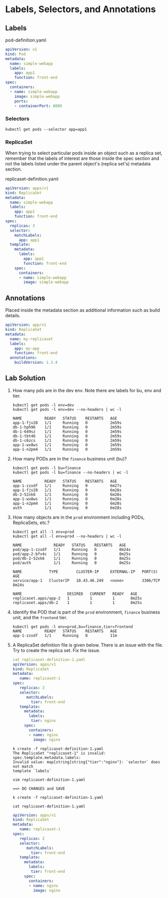 # Labels, Selectors, and Annotations

## Labels

pod-definition.yaml
~~~yaml
apiVersion: v1
kind: Pod
metadata:
  name: simple-webapp
  labels:
    app: app1
    function: front-end
spec:
  containers:
  - name: simple-webapp
    image: simple-webapp
    ports:
    - containerPort: 8080
~~~

### Selectors

``` 
kubectl get pods --selector app=app1
```

### ReplicaSet

When trying to select particular pods inside an object such as a replica set, remember
that the labels of interest are those inside the spec section and not the labels 
listed under the parent object's (replica set's) metadata section.

replicaset-definition.yaml

~~~yaml
apiVersion: apps/v1
kind: ReplicaSet
metadata:
  name: simple-webapp
  labels: 
    app: app1
    function: front-end
spec:
  replicas: 3
  selector:
    matchLabels:
      app: app1
  template:
    metadata:
      labels:
        app: app1
        function: front-end
    spec:
      containers:
      - name: simple-webapp
        image: simple-webapp 
~~~

## Annotations

Placed inside the metadata section as additional information such as build details.

~~~yaml
apiVersion: app/v1
kind: ReplicaSet
metadata:
  name: my-replicaset
  labels:
    app: my-app
    function: front-end
  annotations:
    buildVersion: 1.3.4
~~~

## Lab Solution

1. How many pds are in the dev env. Note there are labels for bu, env and tier.

    ``` 
    kubectl get pods -l env=dev
    kubectl get pods -l env=dev --no-headers | wc -l
    
    NAME          READY   STATUS    RESTARTS   AGE
    app-1-fjv28   1/1     Running   0          2m59s
    db-1-hph96    1/1     Running   0          2m59s
    db-1-649sz    1/1     Running   0          2m59s
    db-1-tbt46    1/1     Running   0          2m59s
    db-1-c6zcs    1/1     Running   0          2m59s
    app-1-wx8ws   1/1     Running   0          2m59s
    app-1-n2pm4   1/1     Running   0          2m59s
    ``` 

2. How many PODs are in the `finance` business unit (bu)?

    ``` 
    kubectl get pods -l bu=finance
    kubectl get pods -l bu=finance --no-headers | wc -l
    
    NAME          READY   STATUS    RESTARTS   AGE
    app-1-zzxdf   1/1     Running   0          6m27s
    app-1-fjv28   1/1     Running   0          6m28s
    db-2-52xk6    1/1     Running   0          6m28s
    app-1-wx8ws   1/1     Running   0          6m28s
    app-1-n2pm4   1/1     Running   0          6m28s
    auth          1/1     Running   0          6m28s
    ```

3. How many objects are in the `prod` environment including PODs, ReplicaSets, etc.?

    ``` 
    kubectl get all -l env=prod
    kubectl get all -l env=prod --no-headers | wc -l
    
    NAME              READY   STATUS    RESTARTS   AGE
    pod/app-1-zzxdf   1/1     Running   0          8m24s
    pod/app-2-bfv4c   1/1     Running   0          8m25s
    pod/db-2-52xk6    1/1     Running   0          8m25s
    pod/auth          1/1     Running   0          8m25s
    
    NAME            TYPE        CLUSTER-IP     EXTERNAL-IP   PORT(S)    AGE
    service/app-1   ClusterIP   10.43.46.249   <none>        3306/TCP   8m24s
    
    NAME                    DESIRED   CURRENT   READY   AGE
    replicaset.apps/app-2   1         1         1       8m25s
    replicaset.apps/db-2    1         1         1       8m25s
    ```

4. Identify the POD that is part of the `prod` environment, `finance` business unit, and
the `frontend` tier.
    
    ``` 
    kubectl get pods -l env=prod,bu=finance,tier=frontend
    NAME          READY   STATUS    RESTARTS   AGE
    app-1-zzxdf   1/1     Running   0          11m
    ```

5. A ReplicaSet definition file is given below. There is an issue with the file. Try to create
the replica set. Fix the issue.

    ~~~yaml
    cat replicaset-definition-1.yaml 
    apiVersion: apps/v1
    kind: ReplicaSet
    metadata:
       name: replicaset-1
    spec:
       replicas: 2
       selector:
          matchLabels:
            tier: front-end
       template:
         metadata:
           labels:
            tier: nginx
         spec:
           containers:
           - name: nginx
             image: nginx
    ~~~
    
    ``` 
    k create -f replicaset-definition-1.yaml 
    The ReplicaSet "replicaset-1" is invalid: spec.template.metadata.labels: 
    Invalid value: map[string]string{"tier":"nginx"}: `selector` does not match 
    template `labels`
    ```
    
    ``` 
    vim replicaset-definition-1.yaml
    
    ==> DO CHANGES and SAVE
    
    k create -f replicaset-definition-1.yaml
    ```
    
    ``` 
    cat replicaset-definition-1.yaml
    ```
    
    ~~~yaml 
    apiVersion: apps/v1
    kind: ReplicaSet
    metadata:
       name: replicaset-1
    spec:
       replicas: 2
       selector:
          matchLabels:
            tier: front-end
       template:
         metadata:
           labels:
            tier: front-end
         spec:
           containers:
           - name: nginx
             image: nginx
    ~~~
